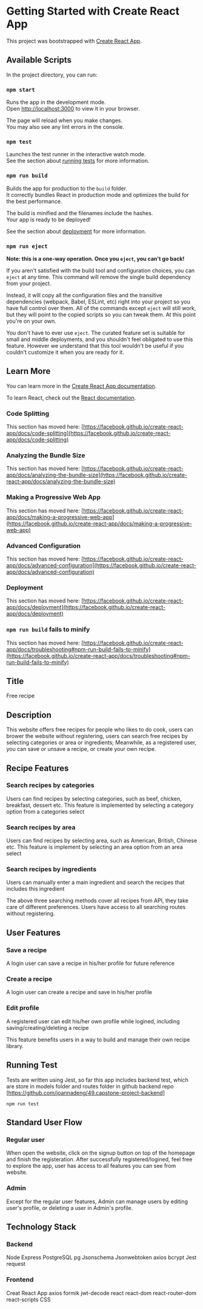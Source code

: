 # Getting Started with Create React App

This project was bootstrapped with [Create React App](https://github.com/facebook/create-react-app).

## Available Scripts

In the project directory, you can run:

### `npm start`

Runs the app in the development mode.\
Open [http://localhost:3000](http://localhost:3000) to view it in your browser.

The page will reload when you make changes.\
You may also see any lint errors in the console.

### `npm test`

Launches the test runner in the interactive watch mode.\
See the section about [running tests](https://facebook.github.io/create-react-app/docs/running-tests) for more information.

### `npm run build`

Builds the app for production to the `build` folder.\
It correctly bundles React in production mode and optimizes the build for the best performance.

The build is minified and the filenames include the hashes.\
Your app is ready to be deployed!

See the section about [deployment](https://facebook.github.io/create-react-app/docs/deployment) for more information.

### `npm run eject`

**Note: this is a one-way operation. Once you `eject`, you can't go back!**

If you aren't satisfied with the build tool and configuration choices, you can `eject` at any time. This command will remove the single build dependency from your project.

Instead, it will copy all the configuration files and the transitive dependencies (webpack, Babel, ESLint, etc) right into your project so you have full control over them. All of the commands except `eject` will still work, but they will point to the copied scripts so you can tweak them. At this point you're on your own.

You don't have to ever use `eject`. The curated feature set is suitable for small and middle deployments, and you shouldn't feel obligated to use this feature. However we understand that this tool wouldn't be useful if you couldn't customize it when you are ready for it.

## Learn More

You can learn more in the [Create React App documentation](https://facebook.github.io/create-react-app/docs/getting-started).

To learn React, check out the [React documentation](https://reactjs.org/).

### Code Splitting

This section has moved here: [https://facebook.github.io/create-react-app/docs/code-splitting](https://facebook.github.io/create-react-app/docs/code-splitting)

### Analyzing the Bundle Size

This section has moved here: [https://facebook.github.io/create-react-app/docs/analyzing-the-bundle-size](https://facebook.github.io/create-react-app/docs/analyzing-the-bundle-size)

### Making a Progressive Web App

This section has moved here: [https://facebook.github.io/create-react-app/docs/making-a-progressive-web-app](https://facebook.github.io/create-react-app/docs/making-a-progressive-web-app)

### Advanced Configuration

This section has moved here: [https://facebook.github.io/create-react-app/docs/advanced-configuration](https://facebook.github.io/create-react-app/docs/advanced-configuration)

### Deployment

This section has moved here: [https://facebook.github.io/create-react-app/docs/deployment](https://facebook.github.io/create-react-app/docs/deployment)

### `npm run build` fails to minify

This section has moved here: [https://facebook.github.io/create-react-app/docs/troubleshooting#npm-run-build-fails-to-minify](https://facebook.github.io/create-react-app/docs/troubleshooting#npm-run-build-fails-to-minify)


## Title

Free recipe

## Description

This website offers free recipes for people who likes to do cook, users can brower the website without registering, users can search free recipes by selecting categories or area or ingredients; Meanwhile, as a registered user, you can save or unsave a recipe, or create your own recipe.

## Recipe Features

### Search recipes by categories

Users can find recipes by selecting categories, such as beef, chicken, breakfast, dessert etc.
This feature is implemented by selecting a category option from a categories select

### Search recipes by area

Users can find recipes by selecting area, such as American, British, Chinese etc.
This feature is implement by selecting an area option from an area select

### Search recipes by ingredients

Users can manually enter a main ingredient and search the recipes that includes this ingredient

The above three searching methods cover all recipes from API, they take care of different preferences.
Users have access to all searching routes without registering.

## User Features

### Save a recipe

A login user can save a recipe in his/her profile for future reference

### Create a recipe

A login user can create a recipe and save in his/her profile

### Edit profile
A registered user can edit his/her own profile while logined, including saving/creating/deleting a recipe

This feature benefits users in a way to build and manage their own recipe library.

## Running Test

Tests are written using Jest, so far this app includes backend test, which are store in models folder and routes folder in github backend repo [https://github.com/joannadeng/49.capstone-project-backend]

`npm run test`

## Standard User Flow

### Regular user

When open the website, click on the signup button on top of the homepage and finish the registeration. 
After successfully registered/logined, feel free to explore the app, user has access to all features you can see from website.

### Admin

Except for the regular user features, Admin can manage users by editing user's profile, or deleting a user in Admin's profile.

## Technology Stack

### Backend

Node Express
PostgreSQL
pg
Jsonschema
Jsonwebtoken
axios
bcrypt
Jest
request

### Frontend

Creat React App
axios
formik
jwt-decode
react
react-dom
react-router-dom
react-scripts
CSS


